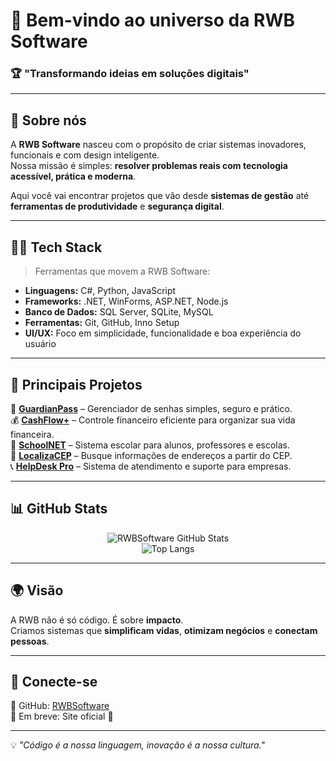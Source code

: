 # 👋 Bem-vindo ao universo da **RWB Software**

### 🏆 "Transformando ideias em soluções digitais"

---

## 🚀 Sobre nós
A **RWB Software** nasceu com o propósito de criar sistemas inovadores, funcionais e com design inteligente.  
Nossa missão é simples: **resolver problemas reais com tecnologia acessível, prática e moderna**.  

Aqui você vai encontrar projetos que vão desde **sistemas de gestão** até **ferramentas de produtividade** e **segurança digital**.  

---

## 🧑‍💻 Tech Stack
> Ferramentas que movem a RWB Software:

- **Linguagens:** C#, Python, JavaScript  
- **Frameworks:** .NET, WinForms, ASP.NET, Node.js  
- **Banco de Dados:** SQL Server, SQLite, MySQL  
- **Ferramentas:** Git, GitHub, Inno Setup  
- **UI/UX:** Foco em simplicidade, funcionalidade e boa experiência do usuário  

---

## 📂 Principais Projetos
🔑 [**GuardianPass**](https://github.com/RWBSoftware/GuardianPass) – Gerenciador de senhas simples, seguro e prático.  
💰 [**CashFlow+**](https://github.com/RWBSoftware/CashFlow-) – Controle financeiro eficiente para organizar sua vida financeira.  
🏫 [**SchoolNET**](https://github.com/RWBSoftware/SchoolNET) – Sistema escolar para alunos, professores e escolas.  
📍 [**LocalizaCEP**](https://github.com/RWBSoftware/LocalizaCEP) – Busque informações de endereços a partir do CEP.  
📞 [**HelpDesk Pro**](https://github.com/RWBSoftware/HelpDesk-Pro) – Sistema de atendimento e suporte para empresas.  

---

## 📊 GitHub Stats
<div align="center">

![RWBSoftware GitHub Stats](https://github-readme-stats.vercel.app/api?username=RWBSoftware&show_icons=true&theme=radical)  
![Top Langs](https://github-readme-stats.vercel.app/api/top-langs/?username=RWBSoftware&layout=compact&theme=radical)

</div>

---

## 🌍 Visão
A RWB não é só código. É sobre **impacto**.  
Criamos sistemas que **simplificam vidas**, **otimizam negócios** e **conectam pessoas**.  

---

## 🤝 Conecte-se
📌 GitHub: [RWBSoftware](https://github.com/RWBSoftware)  
📌 Em breve: Site oficial 🚀  

---

💡 *"Código é a nossa linguagem, inovação é a nossa cultura."*
